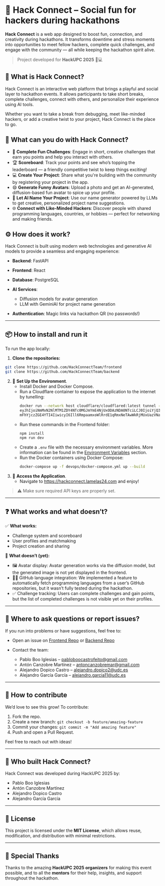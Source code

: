# 🚀 Hack Connect – Social fun for hackers during hackathons

**Hack Connect** is a web app designed to boost fun, connection, and creativity during hackathons. It transforms downtime and stress moments into opportunities to meet fellow hackers, complete quick challenges, and engage with the community — all while keeping the hackathon spirit alive.

> Project developed for **HackUPC 2025** 🧠💻


## 📱 What is Hack Connect?

Hack Connect is an interactive web platform that brings a playful and social layer to hackathon events. It allows participants to take short breaks, complete challenges, connect with others, and personalize their experience using AI tools.

Whether you want to take a break from debugging, meet like-minded hackers, or add a creative twist to your project, Hack Connect is the place to go.

## 🎯 What can you do with Hack Connect?

* 🧩 **Complete Fun Challenges**: Engage in short, creative challenges that earn you points and help you interact with others.
* 🏆 **Scoreboard**: Track your points and see who’s topping the leaderboard — a friendly competitive twist to keep things exciting!
* 💻 **Create Your Project**: Share what you're building with the community by registering your project in the app.
* 😄 **Generate Funny Avatars**: Upload a photo and get an AI-generated, diffusion-based fun avatar to spice up your profile.
* 🤖 **Let AI Name Your Project**: Use our name generator powered by LLMs to get creative, personalized project name suggestions.
* 🌐 **Connect with Like-Minded Hackers**: Discover people with shared programming languages, countries, or hobbies — perfect for networking and making friends.

## ⚙️ How does it work?

Hack Connect is built using modern web technologies and generative AI models to provide a seamless and engaging experience:

* **Backend**: FastAPI
* **Frontend**: React
* **Database**: PostgreSQL
* **AI Services**:

  * Diffusion models for avatar generation
  * LLM with GeminiAI for project name generation
* **Authentication**: Magic links via hackathon QR (no passwords!)

---

## 📦 How to install and run it

To run the app locally:

1. **Clone the repositories:**

```bash
git clone https://github.com/HackConnectTeam/frontend
git clone https://github.com/HackConnectTeam/backend
```

2. 🧠 **Set Up the Environment**.
   - Install Docker and Docker Compose.
   - Run a Cloudflare container to expose the application to the internet by tunelling:
     ```bash
     docker run --network host cloudflare/cloudflared:latest tunnel --no-autoupdate run --token
     eyJhIjoiNmMxN2NlMTM1ZDY4NTc0MGJmYmE4NjUxODAzNDA0NTciLCJ0IjoiYjQ3Mzc1OTYtZmU0MS00NDIwLWEyODQtY
     mFhYjczZGE4YTI4IiwicyI6Ill6RmpaamxoWlRrdE1qRmxNeTAwWkRjMUxUazVNak10WlRsbVkyVXdaVFJqWVdWbSJ9
     ```
   - Run these commands in the Frontend folder:
     ```bash
     npm install
     npm run dev
     ```
   - Create a `.env` file with the necessary environment variables. More information can be found in the [Environment Variables](#-environment-variables) section.
   - Run the Docker containers using Docker Compose:
     ```bash
     docker-compose up -f devops/docker-compose.yml up --build
     ```
3. 🚀 **Access the Application**.
   - Navigate to https://hackconnect.lamelas24.com and enjoy!

> ⚠️ Make sure required API keys are properly set.

---

## ❓ What works and what doesn’t?

✅ **What works:**

* Challenge system and scoreboard
* User profiles and matchmaking
* Project creation and sharing

🚧 **What doesn’t (yet):**

* 🖼️ Avatar display: Avatar generation works via the diffusion model, but the generated image is not yet displayed in the frontend.
* 🧑‍💻 GitHub language integration: We implemented a feature to automatically fetch programming languages from a user’s GitHub repositories, but it wasn’t fully tested during the hackathon.
* ✅ Challenge tracking: Users can complete challenges and gain points, but the list of completed challenges is not visible yet on their profiles.

---

## 🤔 Where to ask questions or report issues?

If you run into problems or have suggestions, feel free to:

* Open an issue on [Frontend Repo](https://github.com/HackConnectTeam/frontend/issues) or [Backend Repo](https://github.com/HackConnectTeam/backend/issues)
* Contact the team:

  * Pablo Boo Iglesias – pabloboocastrofeito@gmail.com
  * Antón Canzobre Martínez – antoncanzobremar@gmail.com
  * Alejandro Dopico Castro – alejandro.dopico2@udc.es
  * Alejandro García García – alejandro.garcia11@udc.es

---

## 🤝 How to contribute

We’d love to see this grow! To contribute:

1. Fork the repo.
2. Create a new branch: `git checkout -b feature/amazing-feature`
3. Commit your changes: `git commit -m "Add amazing feature"`
4. Push and open a Pull Request.

Feel free to reach out with ideas!

---

## 👥 Who built Hack Connect?

Hack Connect was developed during HackUPC 2025 by:

* Pablo Boo Iglesias
* Antón Canzobre Martínez
* Alejandro Dopico Castro
* Alejandro García García

---

## 📄 License

This project is licensed under the **MIT License**, which allows reuse, modification, and distribution with minimal restrictions.

---

## 🙌 Special Thanks

Thanks to the amazing **HackUPC 2025 organizers** for making this event possible, and to all the **mentors** for their help, insights, and support throughout the hackathon.
